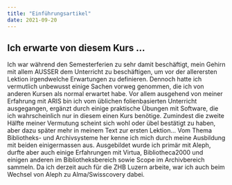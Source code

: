 ```yaml
---
title: "Einführungsartikel"
date: 2021-09-20
---
```


## Ich erwarte von diesem Kurs ...
Ich war während den Semesterferien zu sehr damit beschäftigt, mein Gehirn mit allem AUSSER dem Unterricht zu beschäftigen, um vor der allerersten Lektion irgendwelche Erwartungen zu definieren. Dennoch hatte ich vermutlich unbewusst einige Sachen vorweg genommen, die ich von anderen Kursen als normal erwartet habe. Vor allem ausgehend von meiner Erfahrung mit ARIS bin ich vom üblichen folienbasierten Unterricht ausgegangen, ergänzt durch einige praktische Übungen mit Software, die ich wahrscheinlich nur in diesem einen Kurs benötige. Zumindest die zweite Hälfte meiner Vermutung scheint sich wohl oder übel bestätigt zu haben, aber dazu später mehr in meinem Text zur ersten Lektion...
Vom Thema Bibliotheks- und Archivsysteme her kenne ich mich durch meine Ausbildung mit beiden einigermassen aus. Ausgebildet wurde ich primär mit Aleph, durfte aber auch einige Erfahrungen mit Virtua, Bibliotheca2000 und einigen anderen im Bibliotheksbereich sowie Scope im Archivbereich sammeln. Da ich derzeit auch für die ZHB Luzern arbeite, war ich auch beim Wechsel von Aleph zu Alma/Swisscovery dabei.
